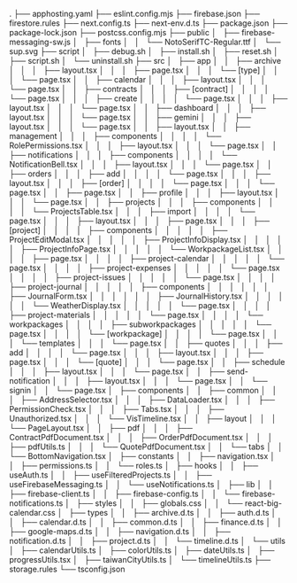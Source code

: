 .
├── apphosting.yaml
├── eslint.config.mjs
├── firebase.json
├── firestore.rules
├── next.config.ts
├── next-env.d.ts
├── package.json
├── package-lock.json
├── postcss.config.mjs
├── public
│   ├── firebase-messaging-sw.js
│   ├── fonts
│   │   └── NotoSerifTC-Regular.ttf
│   └── sup.svg
├── script
│   ├── debug.sh
│   ├── install.sh
│   ├── reset.sh
│   ├── script.sh
│   └── uninstall.sh
├── src
│   ├── app
│   │   ├── archive
│   │   │   ├── layout.tsx
│   │   │   ├── page.tsx
│   │   │   └── [type]
│   │   │       └── page.tsx
│   │   ├── calendar
│   │   │   ├── layout.tsx
│   │   │   └── page.tsx
│   │   ├── contracts
│   │   │   ├── [contract]
│   │   │   │   └── page.tsx
│   │   │   ├── create
│   │   │   │   └── page.tsx
│   │   │   ├── layout.tsx
│   │   │   └── page.tsx
│   │   ├── dashboard
│   │   │   ├── layout.tsx
│   │   │   └── page.tsx
│   │   ├── gemini
│   │   │   ├── layout.tsx
│   │   │   └── page.tsx
│   │   ├── layout.tsx
│   │   ├── management
│   │   │   ├── components
│   │   │   │   └── RolePermissions.tsx
│   │   │   ├── layout.tsx
│   │   │   └── page.tsx
│   │   ├── notifications
│   │   │   ├── components
│   │   │   │   └── NotificationBell.tsx
│   │   │   ├── layout.tsx
│   │   │   └── page.tsx
│   │   ├── orders
│   │   │   ├── add
│   │   │   │   └── page.tsx
│   │   │   ├── layout.tsx
│   │   │   ├── [order]
│   │   │   │   └── page.tsx
│   │   │   └── page.tsx
│   │   ├── page.tsx
│   │   ├── profile
│   │   │   ├── layout.tsx
│   │   │   └── page.tsx
│   │   ├── projects
│   │   │   ├── components
│   │   │   │   └── ProjectsTable.tsx
│   │   │   ├── import
│   │   │   │   └── page.tsx
│   │   │   ├── layout.tsx
│   │   │   ├── page.tsx
│   │   │   ├── [project]
│   │   │   │   ├── components
│   │   │   │   │   ├── ProjectEditModal.tsx
│   │   │   │   │   ├── ProjectInfoDisplay.tsx
│   │   │   │   │   ├── ProjectInfoPage.tsx
│   │   │   │   │   └── WorkpackageList.tsx
│   │   │   │   ├── page.tsx
│   │   │   │   ├── project-calendar
│   │   │   │   │   └── page.tsx
│   │   │   │   ├── project-expenses
│   │   │   │   │   └── page.tsx
│   │   │   │   ├── project-issues
│   │   │   │   │   └── page.tsx
│   │   │   │   ├── project-journal
│   │   │   │   │   ├── components
│   │   │   │   │   │   ├── JournalForm.tsx
│   │   │   │   │   │   ├── JournalHistory.tsx
│   │   │   │   │   │   └── WeatherDisplay.tsx
│   │   │   │   │   └── page.tsx
│   │   │   │   ├── project-materials
│   │   │   │   │   └── page.tsx
│   │   │   │   └── workpackages
│   │   │   │       ├── subworkpackages
│   │   │   │       │   └── page.tsx
│   │   │   │       └── [workpackage]
│   │   │   │           └── page.tsx
│   │   │   └── templates
│   │   │       └── page.tsx
│   │   ├── quotes
│   │   │   ├── add
│   │   │   │   └── page.tsx
│   │   │   ├── layout.tsx
│   │   │   ├── page.tsx
│   │   │   └── [quote]
│   │   │       └── page.tsx
│   │   ├── schedule
│   │   │   ├── layout.tsx
│   │   │   └── page.tsx
│   │   ├── send-notification
│   │   │   ├── layout.tsx
│   │   │   └── page.tsx
│   │   └── signin
│   │       └── page.tsx
│   ├── components
│   │   ├── common
│   │   │   ├── AddressSelector.tsx
│   │   │   ├── DataLoader.tsx
│   │   │   ├── PermissionCheck.tsx
│   │   │   ├── Tabs.tsx
│   │   │   ├── Unauthorized.tsx
│   │   │   └── VisTimeline.tsx
│   │   ├── layout
│   │   │   └── PageLayout.tsx
│   │   ├── pdf
│   │   │   ├── ContractPdfDocument.tsx
│   │   │   ├── OrderPdfDocument.tsx
│   │   │   ├── pdfUtils.ts
│   │   │   └── QuotePdfDocument.tsx
│   │   └── tabs
│   │       └── BottomNavigation.tsx
│   ├── constants
│   │   ├── navigation.tsx
│   │   ├── permissions.ts
│   │   └── roles.ts
│   ├── hooks
│   │   ├── useAuth.ts
│   │   ├── useFilteredProjects.ts
│   │   ├── useFirebaseMessaging.ts
│   │   └── useNotifications.ts
│   ├── lib
│   │   ├── firebase-client.ts
│   │   ├── firebase-config.ts
│   │   └── firebase-notifications.ts
│   ├── styles
│   │   ├── globals.css
│   │   └── react-big-calendar.css
│   ├── types
│   │   ├── archive.d.ts
│   │   ├── auth.d.ts
│   │   ├── calendar.d.ts
│   │   ├── common.d.ts
│   │   ├── finance.d.ts
│   │   ├── google-maps.d.ts
│   │   ├── navigation.d.ts
│   │   ├── notification.d.ts
│   │   ├── project.d.ts
│   │   └── timeline.d.ts
│   └── utils
│       ├── calendarUtils.ts
│       ├── colorUtils.ts
│       ├── dateUtils.ts
│       ├── progressUtils.tsx
│       ├── taiwanCityUtils.ts
│       └── timelineUtils.ts
├── storage.rules
└── tsconfig.json
